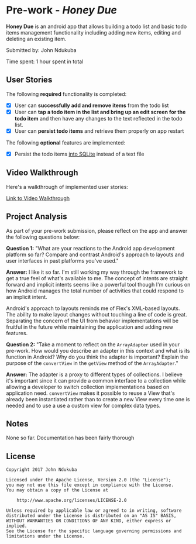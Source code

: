 # Pre-work - *Honey Due*

**Honey Due** is an android app that allows building a todo list and basic todo items management functionality including adding new items, editing and deleting an existing item.

Submitted by: John Ndukuba

Time spent: 1 hour spent in total

## User Stories

The following **required** functionality is completed:

* [x] User can **successfully add and remove items** from the todo list
* [x] User can **tap a todo item in the list and bring up an edit screen for the todo item** and then have any changes to the text reflected in the todo list.
* [x] User can **persist todo items** and retrieve them properly on app restart

The following **optional** features are implemented:

* [x] Persist the todo items [into SQLite](http://guides.codepath.com/android/Persisting-Data-to-the-Device#sqlite) instead of a text file

## Video Walkthrough

Here's a walkthrough of implemented user stories:

[Link to Video Walkthrough](https://www.dropbox.com/s/42eik69tietztec/todo.mp4?dl=true)

## Project Analysis

As part of your pre-work submission, please reflect on the app and answer the following questions below:

**Question 1:** "What are your reactions to the Android app development platform so far? Compare and contrast Android's approach to layouts and user interfaces in past platforms you've used."

**Answer:** I like it so far. I'm still working my way through the framework to get a true feel of what's available to me. The concept of intents are straight forward and implicit intents seems like a powerful
tool though I'm curious on how Android manages the total number of activities that could respond to an implicit intent. 

Android's approach to layouts reminds me of Flex's XML-based layouts. The ability to make layout changes without touching a line of code is great. Separating the concern of the UI from behavior implementations will be fruitful in the future while maintaining the application and adding new features.

**Question 2:** "Take a moment to reflect on the `ArrayAdapter` used in your pre-work. How would you describe an adapter in this context and what is its function in Android? Why do you think the adapter is important? Explain the purpose of the `convertView` in the `getView` method of the `ArrayAdapter`."

**Answer:** The adapter is a proxy to different types of collections. I believe it's important since it can provide a common interface to a collection while allowing a developer to switch collection implementations based on application need. `convertView` makes it possible to reuse a View that's already been instantiated rather than to create a new View every time one is needed and to use a use a custom view for complex data types. 

## Notes

None so far. Documentation has been fairly thorough

## License

    Copyright 2017 John Ndukuba

    Licensed under the Apache License, Version 2.0 (the "License");
    you may not use this file except in compliance with the License.
    You may obtain a copy of the License at

        http://www.apache.org/licenses/LICENSE-2.0

    Unless required by applicable law or agreed to in writing, software
    distributed under the License is distributed on an "AS IS" BASIS,
    WITHOUT WARRANTIES OR CONDITIONS OF ANY KIND, either express or implied.
    See the License for the specific language governing permissions and
    limitations under the License.
